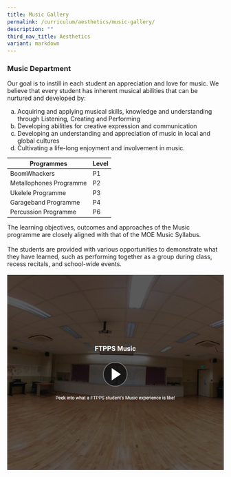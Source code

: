 ```yaml
---
title: Music Gallery
permalink: /curriculum/aesthetics/music-gallery/
description: ""
third_nav_title: Aesthetics
variant: markdown
---
```

<h3>Music Department</h3>

<p> Our goal is to instill in each student an appreciation and love for music. We believe that every student has inherent musical abilities that can be nurtured and developed by:<br>
	</p><ol style="list-style-type: lower-latin">
		<li> Acquiring and applying musical skills, knowledge and understanding through Listening, Creating and Performing</li>
		<li>Developing abilities for creative expression and communication</li>
		<li>Developing an understanding and appreciation of music in local and global cultures</li>
		<li>Cultivating a life-long enjoyment and involvement in music.</li>
	</ol>
<p></p>

<table>
<thead>
  <tr>
    <th>Programmes</th>
    <th>Level</th>
  </tr>
</thead>
<tbody>
  <tr>
    <td> BoomWhackers</td>
    <td>P1</td>
  </tr>
  <tr>
    <td>Metallophones Programme</td>
    <td>P2</td>
  </tr>
  <tr>
    <td>Ukelele Programme</td>
    <td>P3</td>
  </tr>
	<tr>
    <td>Garageband Programme</td>
    <td>P4</td>
  </tr>
	<tr>
    <td>Percussion Programme</td>
    <td>P6</td>
  </tr>
</tbody>
</table>

The learning objectives, outcomes and approaches of the Music programme are closely aligned with that of the MOE Music Syllabus.<br><br>
The students are provided with various opportunities to demonstrate what they have learned, such as performing together as a group during class, recess recitals, and school-wide events.<br><br>
<a href="https://kuula.co/share/collection/7P6Ss?logo=0&amp;info=0&amp;fs=1&amp;vr=1&amp;sd=1&amp;initload=0&amp;thumbs=1">
	<img src="/images/Curriculum/Aesthetics/Music%20Gallery/Music%20Gallery.jpg">
	</a>